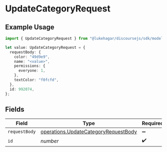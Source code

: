 # UpdateCategoryRequest

## Example Usage

```typescript
import { UpdateCategoryRequest } from "@lukehagar/discoursejs/sdk/models/operations";

let value: UpdateCategoryRequest = {
  requestBody: {
    color: "49d9e9",
    name: "<value>",
    permissions: {
      everyone: 1,
    },
    textColor: "f0fcfd",
  },
  id: 992074,
};
```

## Fields

| Field                                                                                               | Type                                                                                                | Required                                                                                            | Description                                                                                         |
| --------------------------------------------------------------------------------------------------- | --------------------------------------------------------------------------------------------------- | --------------------------------------------------------------------------------------------------- | --------------------------------------------------------------------------------------------------- |
| `requestBody`                                                                                       | [operations.UpdateCategoryRequestBody](../../../sdk/models/operations/updatecategoryrequestbody.md) | :heavy_minus_sign:                                                                                  | N/A                                                                                                 |
| `id`                                                                                                | *number*                                                                                            | :heavy_check_mark:                                                                                  | N/A                                                                                                 |